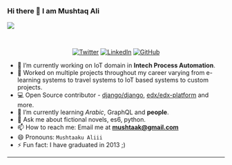 ### Hi there 👋 I am Mushtaq Ali

![](https://avatars1.githubusercontent.com/u/6991154?s=460&u=1bb0de6216b3b5535cd651b2ef80042bb3f645b4&v=4)

<br>
<p align="center">
	<a href="https://twitter.com/mushtaqak"><img src="https://img.shields.io/twitter/follow/mushtaqak?label=@mushtaqak&style=social" alt="Twitter"></a>  
	<a href="https://www.linkedin.com/in/mushtaqak"><img src="https://img.shields.io/badge/LinkedIn--_.svg?style=social&logo=linkedin" alt="LinkedIn"></a>  
  <a href="https://github.com/mushtaqak"><img src="https://img.shields.io/github/followers/mushtaqak.svg?label=GitHub&style=social" alt="GitHub"></a>  
</p>

- 🔭 I’m currently working on IoT domain in **Intech Process Automation**.
- 📱 Worked on multiple projects throughout my career varying from e-learning systems to travel systems to IoT based systems to custom projects.
- 💻 Open Source contributor - [django/django](https://github.com/django/django), [edx/edx-platform](https://github.com/edx/edx-platform) and more.
- 🌱 I’m currently learning *Arabic*, GraphQL and **people**.
- 💬 Ask me about fictional novels, es6, python.
- 📫 How to reach me: Email me at **mushtaak@gmail.com**
- 😄 Pronouns: `Mushtaaku Aliii`
- ⚡ Fun fact: I have graduated in 2013 ;)

---
<!--
**mushtaqak/mushtaqak** is a ✨ _special_ ✨ repository because its `README.md` (this file) appears on your GitHub profile.
Here are some ideas to get you started:

- 🔭 I’m currently working on ...
- 🌱 I’m currently learning ...
- 👯 I’m looking to collaborate on ...
- 🤔 I’m looking for help with ...
- 💬 Ask me about ...
- 📫 How to reach me: ...
- 😄 Pronouns: ...
- ⚡ Fun fact: ...
-->
